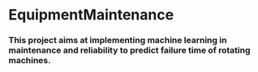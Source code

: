 # EquipmentMaintenance

### This project aims at implementing machine learning in maintenance and reliability to predict failure time of rotating machines. 
